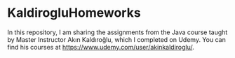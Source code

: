 # KaldirogluHomeworks
In this repository, I am sharing the assignments from the Java course taught by Master Instructor Akın Kaldıroğlu, which I completed on Udemy. You can find his courses at https://www.udemy.com/user/akinkaldiroglu/.

